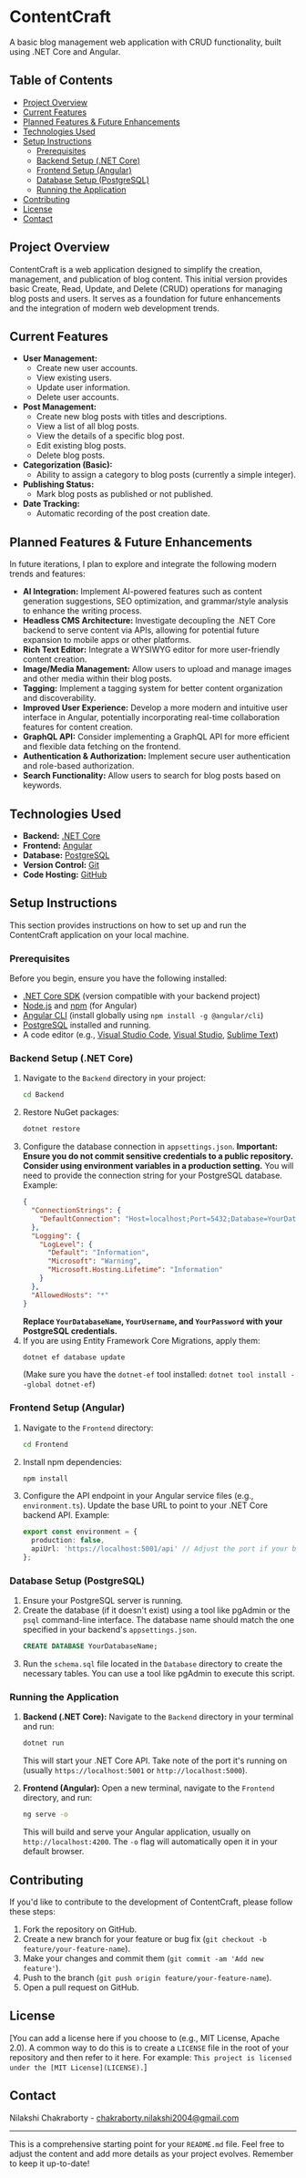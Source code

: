 # ContentCraft

A basic blog management web application with CRUD functionality, built using .NET Core and Angular.

## Table of Contents

* [Project Overview](#project-overview)
* [Current Features](#current-features)
* [Planned Features & Future Enhancements](#planned-features--future-enhancements)
* [Technologies Used](#technologies-used)
* [Setup Instructions](#setup-instructions)
    * [Prerequisites](#prerequisites)
    * [Backend Setup (.NET Core)](#backend-setup-net-core)
    * [Frontend Setup (Angular)](#frontend-setup-angular)
    * [Database Setup (PostgreSQL)](#database-setup-postgresql)
    * [Running the Application](#running-the-application)
* [Contributing](#contributing)
* [License](#license)
* [Contact](#contact)

## Project Overview

ContentCraft is a web application designed to simplify the creation, management, and publication of blog content. This initial version provides basic Create, Read, Update, and Delete (CRUD) operations for managing blog posts and users. It serves as a foundation for future enhancements and the integration of modern web development trends.

## Current Features

* **User Management:**
    * Create new user accounts.
    * View existing users.
    * Update user information.
    * Delete user accounts.
* **Post Management:**
    * Create new blog posts with titles and descriptions.
    * View a list of all blog posts.
    * View the details of a specific blog post.
    * Edit existing blog posts.
    * Delete blog posts.
* **Categorization (Basic):**
    * Ability to assign a category to blog posts (currently a simple integer).
* **Publishing Status:**
    * Mark blog posts as published or not published.
* **Date Tracking:**
    * Automatic recording of the post creation date.

## Planned Features & Future Enhancements

In future iterations, I plan to explore and integrate the following modern trends and features:

* **AI Integration:** Implement AI-powered features such as content generation suggestions, SEO optimization, and grammar/style analysis to enhance the writing process.
* **Headless CMS Architecture:** Investigate decoupling the .NET Core backend to serve content via APIs, allowing for potential future expansion to mobile apps or other platforms.
* **Rich Text Editor:** Integrate a WYSIWYG editor for more user-friendly content creation.
* **Image/Media Management:** Allow users to upload and manage images and other media within their blog posts.
* **Tagging:** Implement a tagging system for better content organization and discoverability.
* **Improved User Experience:** Develop a more modern and intuitive user interface in Angular, potentially incorporating real-time collaboration features for content creation.
* **GraphQL API:** Consider implementing a GraphQL API for more efficient and flexible data fetching on the frontend.
* **Authentication & Authorization:** Implement secure user authentication and role-based authorization.
* **Search Functionality:** Allow users to search for blog posts based on keywords.

## Technologies Used

* **Backend:** [.NET Core](https://dotnet.microsoft.com/download)
* **Frontend:** [Angular](https://angular.io/)
* **Database:** [PostgreSQL](https://www.postgresql.org/download/)
* **Version Control:** [Git](https://git-scm.com/)
* **Code Hosting:** [GitHub](https://github.com/)

## Setup Instructions

This section provides instructions on how to set up and run the ContentCraft application on your local machine.

### Prerequisites

Before you begin, ensure you have the following installed:

* [.NET Core SDK](https://dotnet.microsoft.com/download) (version compatible with your backend project)
* [Node.js](https://nodejs.org/) and [npm](https://www.npmjs.com/) (for Angular)
* [Angular CLI](https://angular.io/cli) (install globally using `npm install -g @angular/cli`)
* [PostgreSQL](https://www.postgresql.org/download/) installed and running.
* A code editor (e.g., [Visual Studio Code](https://code.visualstudio.com/), [Visual Studio](https://visualstudio.microsoft.com/), [Sublime Text](https://www.sublimetext.com/))

### Backend Setup (.NET Core)

1.  Navigate to the `Backend` directory in your project:
    ```bash
    cd Backend
    ```
2.  Restore NuGet packages:
    ```bash
    dotnet restore
    ```
3.  Configure the database connection in `appsettings.json`. **Important: Ensure you do not commit sensitive credentials to a public repository. Consider using environment variables in a production setting.** You will need to provide the connection string for your PostgreSQL database. Example:
    ```json
    {
      "ConnectionStrings": {
        "DefaultConnection": "Host=localhost;Port=5432;Database=YourDatabaseName;Username=YourUsername;Password=YourPassword;"
      },
      "Logging": {
        "LogLevel": {
          "Default": "Information",
          "Microsoft": "Warning",
          "Microsoft.Hosting.Lifetime": "Information"
        }
      },
      "AllowedHosts": "*"
    }
    ```
    **Replace `YourDatabaseName`, `YourUsername`, and `YourPassword` with your PostgreSQL credentials.**
4.  If you are using Entity Framework Core Migrations, apply them:
    ```bash
    dotnet ef database update
    ```
    (Make sure you have the `dotnet-ef` tool installed: `dotnet tool install --global dotnet-ef`)

### Frontend Setup (Angular)

1.  Navigate to the `Frontend` directory:
    ```bash
    cd Frontend
    ```
2.  Install npm dependencies:
    ```bash
    npm install
    ```
3.  Configure the API endpoint in your Angular service files (e.g., `environment.ts`). Update the base URL to point to your .NET Core backend API. Example:
    ```typescript
    export const environment = {
      production: false,
      apiUrl: 'https://localhost:5001/api' // Adjust the port if your backend runs on a different one
    };
    ```

### Database Setup (PostgreSQL)

1.  Ensure your PostgreSQL server is running.
2.  Create the database (if it doesn't exist) using a tool like pgAdmin or the `psql` command-line interface. The database name should match the one specified in your backend's `appsettings.json`.
    ```sql
    CREATE DATABASE YourDatabaseName;
    ```
3.  Run the `schema.sql` file located in the `Database` directory to create the necessary tables. You can use a tool like pgAdmin to execute this script.

### Running the Application

1.  **Backend (.NET Core):**
    Navigate to the `Backend` directory in your terminal and run:
    ```bash
    dotnet run
    ```
    This will start your .NET Core API. Take note of the port it's running on (usually `https://localhost:5001` or `http://localhost:5000`).

2.  **Frontend (Angular):**
    Open a new terminal, navigate to the `Frontend` directory, and run:
    ```bash
    ng serve -o
    ```
    This will build and serve your Angular application, usually on `http://localhost:4200`. The `-o` flag will automatically open it in your default browser.

## Contributing

If you'd like to contribute to the development of ContentCraft, please follow these steps:

1.  Fork the repository on GitHub.
2.  Create a new branch for your feature or bug fix (`git checkout -b feature/your-feature-name`).
3.  Make your changes and commit them (`git commit -am 'Add new feature'`).
4.  Push to the branch (`git push origin feature/your-feature-name`).
5.  Open a pull request on GitHub.

## License

[You can add a license here if you choose to (e.g., MIT License, Apache 2.0). A common way to do this is to create a `LICENSE` file in the root of your repository and then refer to it here. For example: `This project is licensed under the [MIT License](LICENSE).`]

## Contact

Nilakshi Chakraborty - chakraborty.nilakshi2004@gmail.com 

---

This is a comprehensive starting point for your `README.md` file. Feel free to adjust the content and add more details as your project evolves. Remember to keep it up-to-date!
